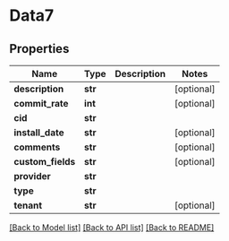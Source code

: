 # Data7

## Properties
Name | Type | Description | Notes
------------ | ------------- | ------------- | -------------
**description** | **str** |  | [optional] 
**commit_rate** | **int** |  | [optional] 
**cid** | **str** |  | 
**install_date** | **str** |  | [optional] 
**comments** | **str** |  | [optional] 
**custom_fields** | **str** |  | [optional] 
**provider** | **str** |  | 
**type** | **str** |  | 
**tenant** | **str** |  | [optional] 

[[Back to Model list]](../README.md#documentation-for-models) [[Back to API list]](../README.md#documentation-for-api-endpoints) [[Back to README]](../README.md)


